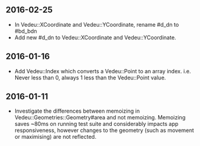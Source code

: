 ## 2016-02-25

- In Vedeu::XCoordinate and Vedeu::YCoordinate, rename #d_dn to
  #bd_bdn
- Add new #d_dn to Vedeu::XCoordinate and Vedeu::YCoordinate.

## 2016-01-16

- Add Vedeu::Index which converts a Vedeu::Point to an array index.
  i.e. Never less than 0, always 1 less than the Vedeu::Point value.

## 2016-01-11

- Investigate the differences between memoizing in
  Vedeu::Geometries::Geometry#area and not memoizing. Memoizing saves
  ~80ms on running test suite and considerably impacts app
  responsiveness, however changes to the geometry (such as movement or
  maximising) are not reflected.
